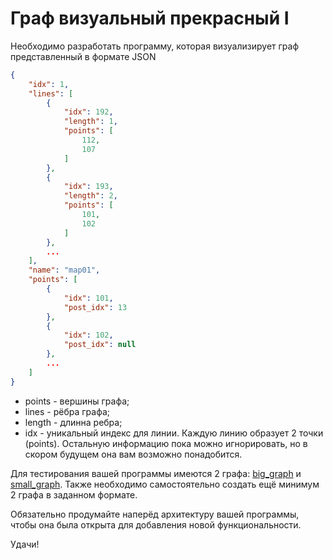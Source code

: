 # Граф визуальный прекрасный I

Необходимо разработать программу, которая визуализирует граф представленный в формате JSON
```json
{
    "idx": 1,
    "lines": [
        {
            "idx": 192,
            "length": 1,
            "points": [
                112,
                107
            ]
        },
        {
            "idx": 193,
            "length": 2,
            "points": [
                101,
                102
            ]
        },
        ...
    ],
    "name": "map01",
    "points": [
        {
            "idx": 101,
            "post_idx": 13
        },
        {
            "idx": 102,
            "post_idx": null
        },
        ...
    ]
}
```
* points - вершины графа;
* lines - рёбра графа;
* length - длинна ребра;
* idx - уникальный индекс для линии.
Каждую линию образует 2 точки (points).
Остальную информацию пока можно игнорировать, но в скором будущем она вам возможно понадобится.

Для тестирования вашей программы имеются 2 графа: [big_graph](big_graph.json) и [small_graph](small_graph.json).
Также необходимо самостоятельно создать ещё минимум 2 графа в заданном формате.

Обязательно продумайте наперёд архитектуру вашей программы, чтобы она была открыта для добавления новой функциональности.

Удачи!
